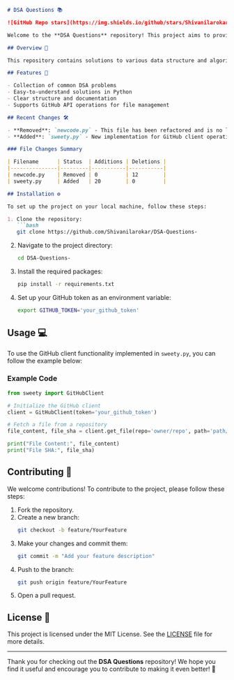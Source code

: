```markdown
# DSA Questions 📚

![GitHub Repo stars](https://img.shields.io/github/stars/Shivanilarokar/DSA-Questions-) ![GitHub forks](https://img.shields.io/github/forks/Shivanilarokar/DSA-Questions-) ![GitHub issues](https://img.shields.io/github/issues/Shivanilarokar/DSA-Questions-) ![Python Version](https://img.shields.io/badge/python-3.8%2B-blue)

Welcome to the **DSA Questions** repository! This project aims to provide a collection of data structure and algorithm questions, along with code implementations to help developers enhance their coding skills.

## Overview 🌟

This repository contains solutions to various data structure and algorithm problems. The code is designed to be simple and easy to understand, making it an excellent resource for beginners and seasoned programmers alike.

## Features 🚀

- Collection of common DSA problems
- Easy-to-understand solutions in Python
- Clear structure and documentation
- Supports GitHub API operations for file management

## Recent Changes 🛠️

- **Removed**: `newcode.py` - This file has been refactored and is no longer part of the codebase.
- **Added**: `sweety.py` - New implementation for GitHub client operations.

### File Changes Summary

| Filename      | Status  | Additions | Deletions |
|---------------|---------|-----------|-----------|
| newcode.py    | Removed | 0         | 12        |
| sweety.py     | Added   | 20        | 0         |

## Installation ⚙️

To set up the project on your local machine, follow these steps:

1. Clone the repository:
   ```bash
   git clone https://github.com/Shivanilarokar/DSA-Questions-
   ```

2. Navigate to the project directory:
   ```bash
   cd DSA-Questions-
   ```

3. Install the required packages:
   ```bash
   pip install -r requirements.txt
   ```

4. Set up your GitHub token as an environment variable:
   ```bash
   export GITHUB_TOKEN='your_github_token'
   ```

## Usage 💻

To use the GitHub client functionality implemented in `sweety.py`, you can follow the example below:

### Example Code

```python
from sweety import GitHubClient

# Initialize the GitHub client
client = GitHubClient(token='your_github_token')

# Fetch a file from a repository
file_content, file_sha = client.get_file(repo='owner/repo', path='path/to/file', branch='master')

print("File Content:", file_content)
print("File SHA:", file_sha)
```

## Contributing 🤝

We welcome contributions! To contribute to the project, please follow these steps:

1. Fork the repository.
2. Create a new branch:
   ```bash
   git checkout -b feature/YourFeature
   ```
3. Make your changes and commit them:
   ```bash
   git commit -m "Add your feature description"
   ```
4. Push to the branch:
   ```bash
   git push origin feature/YourFeature
   ```
5. Open a pull request.

## License 📄

This project is licensed under the MIT License. See the [LICENSE](LICENSE) file for more details.

---

Thank you for checking out the **DSA Questions** repository! We hope you find it useful and encourage you to contribute to making it even better! 🌈
```